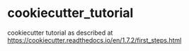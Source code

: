 # cookiecutter_tutorial
cookiecutter tutorial as described at https://cookiecutter.readthedocs.io/en/1.7.2/first_steps.html

